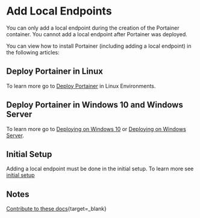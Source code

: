 # Add Local Endpoints

You can only add a local endpoint during the creation of the Portainer container. You cannot add a local endpoint after Portainer was deployed. 

You can view how to install Portainer (including adding a local endpoint) in the following articles:

## Deploy Portainer in Linux

To learn more go to [Deploy Portainer](/v2.0/deploy/linux/) in Linux Environments.

## Deploy Portainer in Windows 10 and Windows Server


To learn more go to [Deploying on Windows 10](/v2.0/deploy/windows10) or [Deploying on Windows Server](/v2.0/deploy/windowsserver).

## Initial Setup

Adding a local endpoint must be done in the initial setup. To learn more see [initial setup](/v2.0/deploy/initial/)

## Notes

[Contribute to these docs](https://github.com/portainer/portainer-docs/blob/master/contributing.md){target=_blank}
